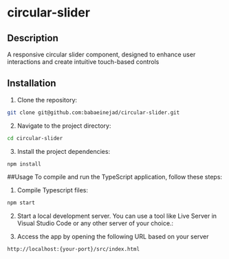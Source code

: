 # circular-slider

## Description

A responsive circular slider component, designed to enhance user interactions and create intuitive touch-based controls

## Installation

1. Clone the repository:

```bash
git clone git@github.com:babaeinejad/circular-slider.git
```

2. Navigate to the project directory:

```bash
cd circular-slider
```

3. Install the project dependencies:

```bash
npm install
```

##Usage
To compile and run the TypeScript application, follow these steps:

1. Compile Typescript files:

```bash
npm start
```

2. Start a local development server. You can use a tool like Live Server in Visual Studio Code or any other server of your choice.:

3. Access the app by opening the following URL based on your server

```bash
http://localhost:{your-port}/src/index.html
```
